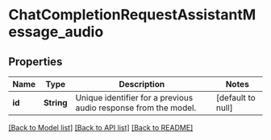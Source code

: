 # ChatCompletionRequestAssistantMessage_audio
## Properties

| Name | Type | Description | Notes |
|------------ | ------------- | ------------- | -------------|
| **id** | **String** | Unique identifier for a previous audio response from the model.  | [default to null] |

[[Back to Model list]](../README.md#documentation-for-models) [[Back to API list]](../README.md#documentation-for-api-endpoints) [[Back to README]](../README.md)


